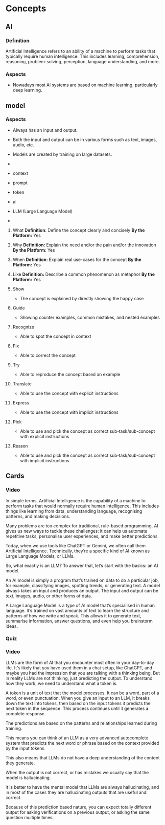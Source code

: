 # Concepts

## AI

### Definition

Artificial Intelligence refers to an ability of a machine to perform tasks that typically require
human intelligence. This includes learning, comprehension, reasoning, problem-solving, perception,
language understanding, and more.

### Aspects

 - Nowadays most AI systems are based on machine learning, particularly deep learning.


## model

### Aspects

 - Always has an input and output.
 - Both the input and output can be in various forms such as text, images, audio, etc.
 - Models are created by training on large datasets.
 -




 - context
 - prompt
 - token
 - ai
 - LLM (Large Language Model)
 -



1. What
   **Definition:** Define the concept clearly and concisely
   **By the Platform:** Yes
2. Why
   **Definition:** Explain the need and/or the pain and/or the innovation
   **By the Platform:** Yes
3. When
   **Definition:** Explain real use-cases for the concept
   **By the Platform:** Yes
4. Like
   **Definition:** Describe a common phenomenon as metaphor
   **By the Platform:** Yes
4. Show

    - The concept is explained by directly showing the happy case
5. Guide
    - Showing counter examples, common mistakes, and nested examples
6. Recognize
    - Able to spot the concept in context
7. Fix
    - Able to correct the concept
8. Try
    - Able to reproduce the concept based on example
9. Translate
    - Able to use the concept with explicit instructions
10. Express
    - Able to use the concept with implicit instructions
11. Pick
    - Able to use and pick the concept as correct sub-task/sub-concept with explicit instructions
12. Reason
    - Able to use and pick the concept as correct sub-task/sub-concept with implicit instructions




## Cards


### Video

In simple terms, Artificial Intelligence is the capability of a machine to perform tasks that would normally require human intelligence. This includes things like learning from data, understanding language, recognising patterns, and making decisions.

Many problems are too complex for traditional, rule-based programming. AI gives us new ways to tackle these challenges: it can help us automate repetitive tasks, personalise user experiences, and make better predictions.

Today, when we use tools like ChatGPT or Gemini, we often call them Artificial Intelligence. Technically, they’re a specific kind of AI known as Large Language Models, or LLMs.

So, what exactly is an LLM? To answer that, let’s start with the basics: an AI model.

An AI model is simply a program that’s trained on data to do a particular job, for example, classifying images, spotting trends, or generating text. A model always takes an input and produces an output. The input and output can be text, images, audio, or other forms of data.

A Large Language Model is a type of AI model that’s specialised in human language. It’s trained on vast amounts of text to learn the structure and patterns of how we write and speak. This allows it to generate text, summarise information, answer questions, and even help you brainstorm ideas.

### Quiz



### Video

LLMs are the form of AI that you encounter most often in your day-to-day life. It's likely that
you have used them in a chat setup, like ChatGPT, and maybe you had the impression that you are
talking with a thinking being. But in reality LLMs are not thinking, just predicting the output.
To understand how they work, we need to understand what a token is.

A token is a unit of text that the model processes. It can be a word, part of a word, or even
punctuation. When you give an input to an LLM, it breaks down the text into tokens,
then based on the input tokens it predicts the next token in the sequence. This process continues
until it generates a complete response.

The predictions are based on the patterns and relationships learned during training.

This means you can think of an LLM as a very advanced autocomplete system that predicts the next
word or phrase based on the context provided by the input tokens.

This also means that LLMs do not have a deep understanding of the content they generate.

When the output is not correct, or has mistakes we usually say that the model is hallucinating.

It is better to have the mental model that LLMs are always hallucinating, and in most of the
cases they are hallucinating outputs that are useful and correct.

Because of this prediction based nature, you can expect totally different output for asking
verifications on a previous output, or asking the same question multiple times.
